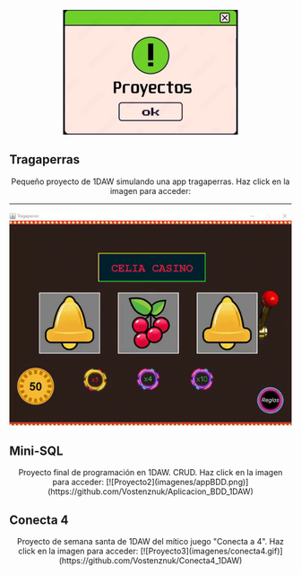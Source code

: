 <p align="center">
    <img src="imagenes/proyecto.jpg" alt="Proyecto 1">
</p>

## Tragaperras
<p align="center">
Pequeño proyecto de 1DAW simulando una app tragaperras. Haz click en la imagen para acceder:
<hr/>
<a href="https://github.com/Vostenznuk/Tragaperras_1DAW">
<img src="imagenes/tragaperras.gif" alt="Proyecto 1">
</a>
</p>

## Mini-SQL
<p align="center">
Proyecto final de programación en 1DAW. CRUD. Haz click en la imagen para acceder:
[![Proyecto2](imagenes/appBDD.png)](https://github.com/Vostenznuk/Aplicacion_BDD_1DAW)
</p>

## Conecta 4
<p align="center">
Proyecto de semana santa de 1DAW del mítico juego "Conecta a 4". Haz click en la imagen para acceder:
[![Proyecto3](imagenes/conecta4.gif)](https://github.com/Vostenznuk/Conecta4_1DAW)
</p>



